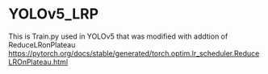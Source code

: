 # YOLOv5_LRP

This is Train.py used in YOLOv5 that was modified with addtion of ReduceLRonPlateau https://pytorch.org/docs/stable/generated/torch.optim.lr_scheduler.ReduceLROnPlateau.html
